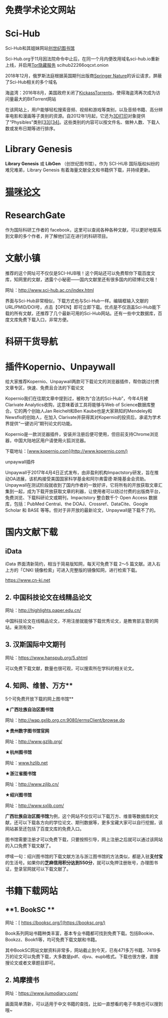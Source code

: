 # 免费学术论文网站



# Sci-**Hub** 

Sci-Hub和其姐妹网站[创世纪图书馆](https://zh.wikipedia.org/wiki/Library_Genesis) 

Sci-Hub.org于11月因法院命令中止后，在同一个月内便改用域名sci-hub.io重新上线，并启用[Tor隐藏服务](https://zh.wikipedia.org/wiki/Tor) scihub22266oqcxt.onion

2018年12月，俄罗斯法庭根据英国期刊出版商[Springer Nature](https://zh.wikipedia.org/wiki/%E6%96%BD%E6%99%AE%E6%9E%97%E6%A0%BC%C2%B7%E8%87%AA%E7%84%B6)的诉讼请求，屏蔽了Sci-Hub相关的多个域名

海盗湾：2016年8月，美国政府关闭了[KickassTorrents](https://zh.wikipedia.org/w/index.php?title=KickassTorrents&action=edit&redlink=1)，使得海盗湾再次成为访问量最大的BitTorrent网站

在该网站上，用户能够轻松搜索音频、视频和游戏等类别，以及音频书籍、高分辨率电影和漫画等子类别的资源。自2012年1月起，它还为[3D打印](https://zh.wikipedia.org/wiki/3D%E6%89%93%E5%8D%B0)对象提供了“Physibles”类别[[33\]](https://zh.wikipedia.org/wiki/%E6%B5%B7%E7%9B%9C%E7%81%A3#cite_note-34)[[34\]](https://zh.wikipedia.org/wiki/%E6%B5%B7%E7%9B%9C%E7%81%A3#cite_note-35)。这些类别的内容可以按文件名、做种人数、下载人数或发布日期等进行排序。



# Library Genesis

**Library Genesis** 或 **LibGen** （创世纪图书馆）。作为 SCI-HUB 国际版权纠纷的难兄难弟，Library Genesis 有着海量文献全文和书籍供下载，并持续更新。





# [猫咪论文](https://lunwen.im/) 



# **ResearchGate**  

作为国际科研工作者的 facebook，这里可以查阅各种各种文献，可以更好地联系到文章的多个作者，并了解他们正在进行的科研项目。



# **文献小镇** 

推荐的这个网址可不仅仅是SCI-HUB哦！这个网站还可以免费帮你下载百度文库，知网里的文献，透露个小秘密——国内文献里还有很多国内的硕博论文哦！

网址：http://www.sci-hub.ac.cn/index.html

界面与Sci-Hub非常相似，下载方式也与Sci-Hub一样。编辑框输入文献的URL/PMID/DOI号，点击【OPEN】即可立即下载。优点是不仅涵盖Sci-Hub能下载的所有文献，还推荐了几个最新可用的Sci-Hub网站。还有一些中文数据库，百度文库免费下载入口，非常方便。



# **科研干货导航** 



# 插件Kopernio、Unpaywall

给大家推荐Kopernio、Unpaywall两款可下载论文的浏览器插件，帮你跳过付费文章专区，快速、免费且合法的下载论文

Kopernio我们在往期文章中提到过，被称为“合法的Sci-Hub”，今年4月被Clarivate Analytics收购，这意味着该工具将能够与Web of Science数据库整合。它的两个创始人Jan Reichelt和Ben Kaube也是大家熟知的Mendeley和Newsflo的创始人，在加入 Clarivate并获得其对Kopernio的投资后，承诺为学术界提供“一键访问”期刊论文的功能。

Kopernio是一款浏览器插件，安装并注册后便可使用，但目前支持Chrome浏览器，中国大陆地区用户请使用火狐浏览器。

下载地址：[www.kopernio.com](http://www.kopernio.com/) 

unpaywall插件

Unpaywall于2017年4月4日正式发布，由非盈利机构Impactstory研发，旨在推动OA进展，该机构接受美国国家科学基金和阿尔弗雷德·斯隆基金会资助。Unpaywall在测试阶段就收到了国内作者的一致好评，它将所有的开放获取文章汇集到一起，成为下载开放获取文章的利器，让使用者可以绕过付费的出版商平台，免费浏览、下载科研论文或期刊，Impactstory 整合数千个 Open Access 数据库，包括：PubMed Central、the DOAJ、Crossref、DataCite、Google Scholar 和 BASE 等等。但对于非开放的最新论文，Unpaywall是下载不了的。







# 国内文献下载



## **iData**

iData 界面清新简约，相当于简易版知网，每天可免费下载 2～5 篇文献。进入右上方的「CNKI 镜像检索」可进入完整版的镜像知网，进行检索下载。

  https://www.cn-ki.net



## **2.** **中国科技论文在线精品论文**

网址：<http://highlights.paper.edu.cn/>

中国科技论文在线精品论文，不用注册就能够下载优秀论文，是教育部主管的网站，亲测有效~



## **3.** **汉斯国际中文期刊**

网址：<https://www.hanspub.org/5.shtml>

可以免费下载文献，数量也很可观，可以搜索所在学科的相关论文。



## **4.** **知网、维普、万方****

5个可免费开放下载的网上图书馆**

**★广西壮族自治区图书馆**

网址：http://wap.gxlib.org.cn:9080/ermsClient/browse.do

**★贵州数字图书馆官网**

网址：http://www.gzlib.org/

**★杭州图书馆**

网址：www.hzlib.net

**★浙江省图书馆**

网址：http://www.zjlib.cn/

**★绍兴图书馆**

网址：http://www.sxlib.com/

**广西壮族自治区图书馆**为例，这个网站不仅仅可以下载万方、维普等数据库的文献，还可以下载各方向的学位论文、期刊数据等，更多宝藏大家可以自行挖掘，该网站甚至还包括了百度文库的免费入口。

图书馆需要注册才可以免费下载，只要按照引导，网上注册之后就可以通过该网站的入口免费下载文献了。

啰嗦一句：绍兴图书馆的下载文献方法与浙江图书馆的方法类似，都是入驻**支付宝**的生活号。如果你的**芝麻信用积分达到550分**，就可以免押注册账号，办理图书证，登录官网就可以下载文献了。



# 书籍下载网站

## **1. BookSC ** 

网址：[ https://booksc.org/](https://booksc.org/)

Book系列网站书籍种类丰富，基本专业书籍都可找到免费下载。包括Bookie、Bookzz、Bookfi等，均可免费下载文献和书籍。

其中BookSC网站文献资料非常多，网站截止到今天，已有471多万书籍、7419多万的论文可以免费下载，大多数是pdf、djvu、eupb格式。下载也很方便，直接搜论文或者文章题目即可。



## **2.** **鸠摩搜书** 

网址：[https://www.jiumodiary.com/ ](https://www.jiumodiary.com/)

画面简单清新，可以适用于中文书籍的查找，比如一直想看的电子书类也可以搜到哦~















































































